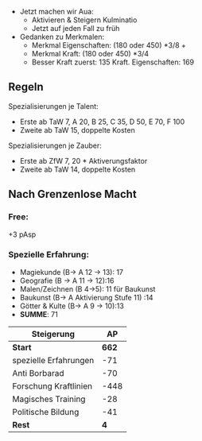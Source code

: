 
* Jetzt machen wir Aua:
	* Aktivieren & Steigern Kulminatio
	* Jetzt auf jeden Fall zu früh
* Gedanken zu Merkmalen:
	* Merkmal Eigenschaften: (180 oder 450) \*3/8 + 
	* Merkmal Kraft: (180 oder 450) \*3/4
	+ Besser Kraft zuerst: 135 Kraft. Eigenschaften: 169

## Regeln 

Spezialisierungen je Talent:
* Erste ab TaW 7, A 20, B 25, C 35, D 50, E 70, F 100
* Zweite ab TaW 15,  doppelte Kosten

Spezialisierungen je Zauber:
* Erste ab ZfW 7, 20 * Aktiverungsfaktor
* Zweite ab TaW 14,  doppelte Kosten

## Nach Grenzenlose Macht
### Free:
+3 pAsp
### Spezielle Erfahrung:
* Magiekunde (B-> A 12 -> 13): 17
* Geografie (B -> A 11 -> 12):16
* Malen/Zeichnen (B  4->5): 11 für Baukunst
* Baukunst (B-> A Aktivierung Stufe 11) :14
* Götter & Kulte (B-> A 9 -> 10):13 
* **SUMME**: 71

| Steigerung            | AP      |
| --------------------- | ------- |
| **Start**             | **662** |
| spezielle Erfahrungen | -71     |
| Anti Borbarad         | -70     |
| Forschung Kraftlinien | -448    |
| Magisches Training    | -28     |
| Politische Bildung    | -41     |
| **Rest**              | **4**   |
 



